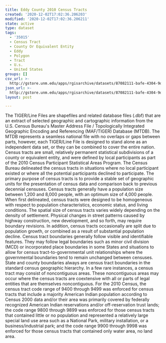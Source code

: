 ```yaml
---
title: Eddy County 2010 Census Tracts
created: '2020-12-02T17:02:36.206203'
modified: '2020-12-02T17:02:36.206211'
state: active
type: dataset
tags:
  - '35015'
  - Census Tract
  - County Or Equivalent Entity
  - Eddy
  - Polygon
  - Tract
  - U.s.
  - United States
groups: []
csv_url: >-
  http://gstore.unm.edu/apps/rgisarchive/datasets/87082111-bafe-4304-9d52-74078cbf9ca3/tl_2010_35015_tract10.derived.csv
json_url: >-
  http://gstore.unm.edu/apps/rgisarchive/datasets/87082111-bafe-4304-9d52-74078cbf9ca3/tl_2010_35015_tract10.derived.json
layout: post

---
```

The TIGER/Line Files are shapefiles and related database files (.dbf) that are an extract of selected geographic and cartographic information from the U.S. Census Bureau's Master Address File / Topologically Integrated Geographic Encoding and Referencing (MAF/TIGER) Database (MTDB).  The MTDB represents a seamless national file with no overlaps or gaps between parts, however, each TIGER/Line File is designed to stand alone as an independent data set, or they can be combined to cover the entire nation.  Census tracts are small, relatively permanent statistical subdivisions of a county or equivalent entity, and were defined by local participants as part of the 2010 Census Participant Statistical Areas Program.  The Census Bureau delineated the census tracts in situations where no local participant existed or where all the potential participants declined to participate.  The primary purpose of census tracts is to provide a stable set of geographic units for the presentation of census data and comparison back to previous decennial censuses.  Census tracts generally have a population size between 1,200 and 8,000 people, with an optimum size of 4,000 people.  When first delineated, census tracts were designed to be homogeneous with respect to population characteristics, economic status, and living conditions.  The spatial size of census tracts varies widely depending on the density of settlement.  Physical changes in street patterns caused by highway construction, new development, and so forth, may require boundary revisions.  In addition, census tracts occasionally are split due to population growth, or combined as a result of substantial population decline.  Census tract boundaries generally follow visible and identifiable features.  They may follow legal boundaries such as minor civil division (MCD) or incorporated place boundaries in some States and situations to allow for census tract-to-governmental unit relationships where the governmental boundaries tend to remain unchanged between censuses.  State and county boundaries always are census tract boundaries in the standard census geographic hierarchy.  In a few rare instances, a census tract may consist of noncontiguous areas.  These noncontiguous areas may occur where the census tracts are coextensive with all or parts of legal entities that are themselves noncontiguous.  For the 2010 Census, the census tract code range of 9400 through 9499 was enforced for census tracts that include a majority American Indian population according to Census 2000 data and/or their area was primarily covered by federally recognized American Indian reservations and/or off-reservation trust lands; the code range 9800 through 9899 was enforced for those census tracts that contained little or no population and represented a relatively large special land use area such as a National Park, military installation, or a business/industrial park; and the code range 9900 through 9998 was enforced for those census tracts that contained only water area, no land area.  

